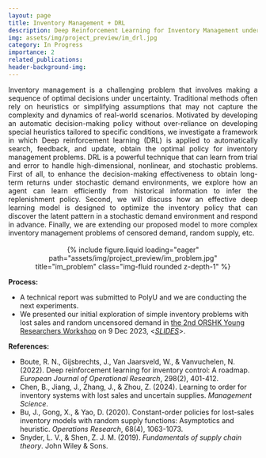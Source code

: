 ```yaml
---
layout: page
title: Inventory Management + DRL
description: Deep Reinforcement Learning for Inventory Management under Uncertain Environment @PolyU, Hong Kong
img: assets/img/project_preview/im_drl.jpg
category: In Progress
importance: 2
related_publications:
header-background-img:
---
```


<div style="text-align: justify;">
Inventory management is a challenging problem that involves making a sequence of optimal decisions under uncertainty. Traditional methods often rely on heuristics or simplifying assumptions that may not capture the complexity and dynamics of real-world scenarios. Motivated by developing an automatic decision-making policy without over-reliance on developing special heuristics tailored to specific conditions, we investigate a framework in which Deep reinforcement learning (DRL) is applied to automatically search, feedback, and update, obtain the optimal policy for inventory management problems. DRL is a powerful technique that can learn from trial and error to handle high-dimensional, nonlinear, and stochastic problems. First of all, to enhance the decision-making effectiveness to obtain long-term returns under stochastic demand environments, we explore how an agent can learn efficiently from historical information to infer the replenishment policy. Second, we will discuss how an effective deep learning model is designed to optimize the inventory policy that can discover the latent pattern in a stochastic demand environment and respond in advance. Finally, we are extending our proposed model to more complex inventory management problems of censored demand, random supply, etc.
</div>
<br>
<div class="row">
    <div class="col-sm-1 mt-md-0"></div>
    <div class="col-sm-10 mt-md-0" style="text-align: center;">
        <div style="width: 90%; margin: auto;">
            {% include figure.liquid loading="eager" path="assets/img/project_preview/im_problem.jpg" title="im_problem" class="img-fluid rounded z-depth-1" %}
        </div>
    </div>
    <div class="col-sm-1 mt-md-0"></div>
</div>

**Process:**
- A technical report was submitted to PolyU and we are conducting the next experiments.
- We presented our initial exploration of simple inventory problems with lost sales and random uncensored demand in [the 2nd ORSHK Young Researchers Workshop](https://www.hksts.org/Workshop2023.pdf) on 9 Dec 2023, <*[SLIDES](../../assets/pdf/projects_pdf/ORSHK2023_yxwang.pdf)*>.

**References:**

- Boute, R. N., Gijsbrechts, J., Van Jaarsveld, W., & Vanvuchelen, N. (2022). Deep reinforcement learning for inventory control: A roadmap. *European Journal of Operational Research*, 298(2), 401-412.
- Chen, B., Jiang, J., Zhang, J., & Zhou, Z. (2024). Learning to order for inventory systems with lost sales and uncertain supplies. *Management Science*.
- Bu, J., Gong, X., & Yao, D. (2020). Constant-order policies for lost-sales inventory models with random supply functions: Asymptotics and heuristic. *Operations Research*, 68(4), 1063-1073.
- Snyder, L. V., & Shen, Z. J. M. (2019). *Fundamentals of supply chain theory*. John Wiley & Sons.

